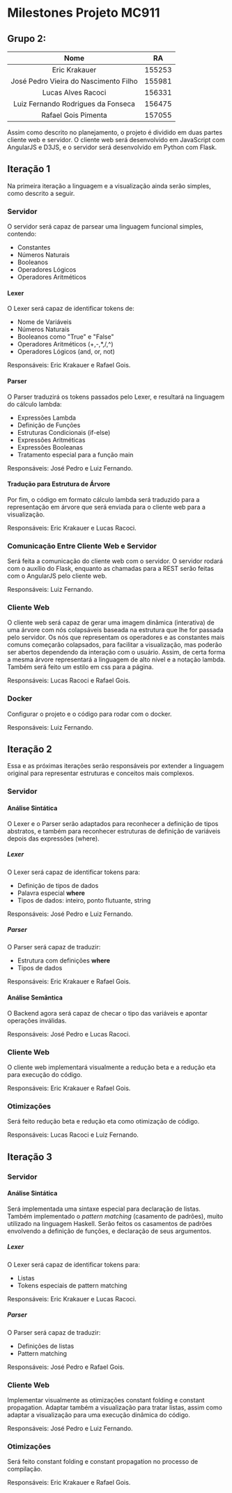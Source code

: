 # Milestones Projeto MC911

## Grupo 2:
|                  Nome                 |   RA   |
|:-------------------------------------:|:------:|
|             Eric Krakauer             | 155253 |
| José Pedro Vieira do Nascimento Filho | 155981 |
|           Lucas Alves Racoci          | 156331 |
|   Luiz Fernando Rodrigues da Fonseca  | 156475 |
|          Rafael Gois Pimenta          | 157055 |

Assim como descrito no planejamento, o projeto é dividido em duas partes cliente web e servidor. O cliente web será desenvolvido em JavaScript com AngularJS e D3JS, e o servidor será desenvolvido em Python com Flask.

## Iteração 1

Na primeira iteração a linguagem e a visualização ainda serão simples, como descrito a seguir.

### Servidor

O servidor será capaz de parsear uma linguagem funcional simples, contendo:

- Constantes
- Números Naturais
- Booleanos
- Operadores Lógicos
- Operadores Aritméticos

#### Lexer

O Lexer será capaz de identificar tokens de:

- Nome de Variáveis
- Números Naturais
- Booleanos como "True" e "False"
- Operadores Aritméticos (+,-,*,/,^)
- Operadores Lógicos (and, or, not)

Responsáveis: Eric Krakauer e Rafael Gois.

#### Parser

O Parser traduzirá os tokens passados pelo Lexer, e resultará na linguagem do cálculo lambda:

- Expressões Lambda
- Definição de Funções
- Estruturas Condicionais (if-else)
- Expressões Aritméticas
- Expressões Booleanas
- Tratamento especial para a função main

Responsáveis: José Pedro e Luiz Fernando.

#### Tradução para Estrutura de Árvore

Por fim, o código em formato cálculo lambda será traduzido para a representação em árvore que será enviada para o cliente web para a visualização.

Responsáveis: Eric Krakauer e Lucas Racoci.

### Comunicação Entre Cliente Web e Servidor

Será feita a comunicação do cliente web com o servidor. O servidor rodará com o auxílio do Flask, enquanto as chamadas para a REST serão feitas com o AngularJS pelo cliente web.

Responsáveis: Luiz Fernando.

### Cliente Web

O cliente web será capaz de gerar uma imagem dinâmica (interativa) de uma árvore com nós colapsáveis baseada na estrutura que lhe for passada pelo servidor.
Os nós que representam os operadores e as constantes mais comuns começarão colapsados, para facilitar a visualização, mas poderão ser abertos dependendo da interação com o usuário.
Assim, de certa forma a mesma árvore representará a linguagem de alto nível e a notação lambda.
Também será feito um estilo em css para a página.

Responsáveis: Lucas Racoci e Rafael Gois.

### Docker

Configurar o projeto e o código para rodar com o docker.

Responsáveis: Luiz Fernando.

## Iteração 2

Essa e as próximas iterações serão responsáveis por extender a linguagem original para representar estruturas e conceitos mais complexos.

### Servidor

#### Análise Sintática

O Lexer e o Parser serão adaptados para reconhecer a definição de tipos abstratos, e também para reconhecer estruturas de definição de variáveis depois das expressões (where).

##### Lexer

O Lexer será capaz de identificar tokens para:

- Definição de tipos de dados
- Palavra especial **where**
- Tipos de dados: inteiro, ponto flutuante, string

Responsáveis: José Pedro e Luiz Fernando.

##### Parser

O Parser será capaz de traduzir:

- Estrutura com definições **where**
- Tipos de dados

Responsáveis: Eric Krakauer e Rafael Gois.

#### Análise Semântica

O Backend agora será capaz de checar o tipo das variáveis e apontar operações inválidas.

Responsáveis: José Pedro e Lucas Racoci.

### Cliente Web

O cliente web implementará visualmente a redução beta e a redução eta para execução do código.

Responsáveis: Eric Krakauer e Rafael Gois.

### Otimizações

Será feito redução beta e redução eta como otimização de código.

Responsáveis: Lucas Racoci e Luiz Fernando.

## Iteração 3

### Servidor

#### Análise Sintática

Será implementada uma sintaxe especial para declaração de listas.
Também implementado o *pattern matching* (casamento de padrões), muito utilizado na linguagem Haskell.
Serão feitos os casamentos de padrões envolvendo a definição de funções, e declaração de seus argumentos.

##### Lexer

O Lexer será capaz de identificar tokens para:

- Listas
- Tokens especiais de pattern matching

Responsáveis: Eric Krakauer e Lucas Racoci.

##### Parser

O Parser será capaz de traduzir:

- Definições de listas
- Pattern matching

Responsáveis: José Pedro e Rafael Gois.

### Cliente Web

Implementar visualmente as otimizações constant folding e constant propagation.
Adaptar também a visualização para tratar listas, assim como adaptar a visualização para uma execução dinâmica do código.

Responsáveis: José Pedro e Luiz Fernando.

### Otimizações

Será feito constant folding e constant propagation no processo de compilação.

Responsáveis: Eric Krakauer e Rafael Gois.
